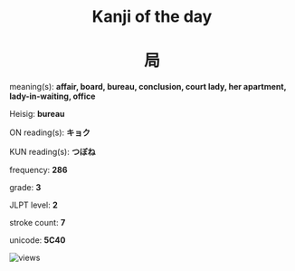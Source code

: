 <h1 align="center">Kanji of the day</h1>
<h1 align="center">局</h1>
<p align="left">meaning(s): <b>affair, board, bureau, conclusion, court lady, her apartment, lady-in-waiting, office</b></p>
<p align="left">Heisig: <b>bureau</b></p>
<p align="left">ON reading(s): <b>キョク</b></p>
<p align="left">KUN reading(s): <b>つぼね</b></p>
<p align="left">frequency: <b>286</b></p>
<p align="left">grade: <b>3</b></p>
<p align="left">JLPT level: <b>2</b></p>
<p align="left">stroke count: <b>7</b></p>
<p align="left">unicode: <b>5C40</b></p>
<p align="left"><img src="https://komarev.com/ghpvc/?username=tristanwagner-kanjioftheday&label=Views&color=0e75b6&style=flat" alt="views"/></p>
